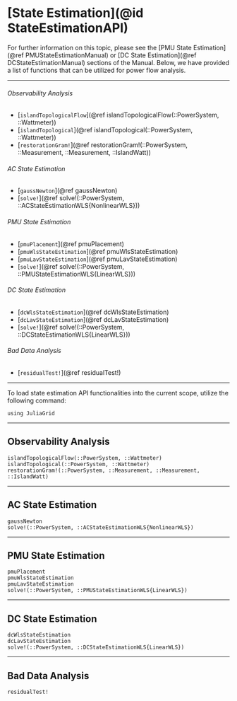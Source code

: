 # [State Estimation](@id StateEstimationAPI)

For further information on this topic, please see the [PMU State Estimation](@ref PMUStateEstimationManual) or [DC State Estimation](@ref DCStateEstimationManual) sections of the Manual. Below, we have provided a list of functions that can be utilized for power flow analysis.

---

###### Observability Analysis
* [`islandTopologicalFlow`](@ref islandTopologicalFlow(::PowerSystem, ::Wattmeter))
* [`islandTopological`](@ref islandTopological(::PowerSystem, ::Wattmeter))
* [`restorationGram!`](@ref restorationGram!(::PowerSystem, ::Measurement, ::Measurement, ::IslandWatt))

###### AC State Estimation
* [`gaussNewton`](@ref gaussNewton)
* [`solve!`](@ref solve!(::PowerSystem, ::ACStateEstimationWLS{NonlinearWLS}))

###### PMU State Estimation
* [`pmuPlacement`](@ref pmuPlacement)
* [`pmuWlsStateEstimation`](@ref pmuWlsStateEstimation)
* [`pmuLavStateEstimation`](@ref pmuLavStateEstimation)
* [`solve!`](@ref solve!(::PowerSystem, ::PMUStateEstimationWLS{LinearWLS}))

###### DC State Estimation
* [`dcWlsStateEstimation`](@ref dcWlsStateEstimation)
* [`dcLavStateEstimation`](@ref dcLavStateEstimation)
* [`solve!`](@ref solve!(::PowerSystem, ::DCStateEstimationWLS{LinearWLS}))

###### Bad Data Analysis
* [`residualTest!`](@ref residualTest!)

---

To load state estimation API functionalities into the current scope, utilize the following command:
```@example LoadApi
using JuliaGrid
```

---

## Observability Analysis
```@docs
islandTopologicalFlow(::PowerSystem, ::Wattmeter)
islandTopological(::PowerSystem, ::Wattmeter)
restorationGram!(::PowerSystem, ::Measurement, ::Measurement, ::IslandWatt)
```

---

## AC State Estimation
```@docs
gaussNewton
solve!(::PowerSystem, ::ACStateEstimationWLS{NonlinearWLS})
```

---

## PMU State Estimation
```@docs
pmuPlacement
pmuWlsStateEstimation
pmuLavStateEstimation
solve!(::PowerSystem, ::PMUStateEstimationWLS{LinearWLS})
```

---

## DC State Estimation
```@docs
dcWlsStateEstimation
dcLavStateEstimation
solve!(::PowerSystem, ::DCStateEstimationWLS{LinearWLS})
```

---


## Bad Data Analysis
```@docs
residualTest!
```